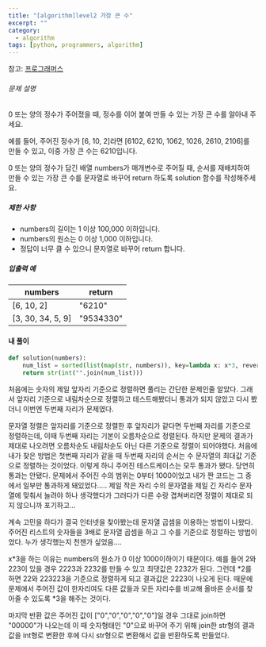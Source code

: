 ```yaml
---
title: "[algorithm]level2 가장 큰 수"
excerpt: ""
category:
  - algorithm
tags: [python, programmers, algorithm]
---
```


참고: [프로그래머스](https://programmers.co.kr/learn/courses/30/lessons/42746?language=python3)



###### 문제 설명

0 또는 양의 정수가 주어졌을 때, 정수를 이어 붙여 만들 수 있는 가장 큰 수를 알아내 주세요.

예를 들어, 주어진 정수가 [6, 10, 2]라면 [6102, 6210, 1062, 1026, 2610, 2106]를 만들 수 있고, 이중 가장 큰 수는 6210입니다.

0 또는 양의 정수가 담긴 배열 numbers가 매개변수로 주어질 때, 순서를 재배치하여 만들 수 있는 가장 큰 수를 문자열로 바꾸어 return 하도록 solution 함수를 작성해주세요.

##### 제한 사항

- numbers의 길이는 1 이상 100,000 이하입니다.
- numbers의 원소는 0 이상 1,000 이하입니다.
- 정답이 너무 클 수 있으니 문자열로 바꾸어 return 합니다.

##### 입출력 예

| numbers           | return    |
| ----------------- | --------- |
| [6, 10, 2]        | "6210"    |
| [3, 30, 34, 5, 9] | "9534330" |



#### 내 풀이

```python
def solution(numbers):
    num_list = sorted(list(map(str, numbers)), key=lambda x: x*3, reverse=True)
    return str(int("".join(num_list)))
```

처음에는 숫자의 제일 앞자리 기준으로 정렬하면 풀리는 간단한 문제인줄 알았다. 그래서 앞자리 기준으로 내림차순으로 정렬하고 테스트해봤더니 통과가 되지 않았고 다시 봤더니 이번엔 두번째 자리가 문제였다. 

문자열 정렬은 앞자리를 기준으로 정렬한 후 앞자리가 같다면 두번째 자리를 기준으로 정렬하는데, 이때 두번째 자리는 기본이 오름차순으로 정렬된다. 하지만 문제의 결과가 제대로 나오려면 오름차순도 내림차순도 아닌 다른 기준으로 정렬이 되어야했다. 처음에 내가 찾은 방법은 첫번째 자리가 같을 때 두번째 자리의 순서는 수 문자열의 최대값 기준으로 정렬하는 것이었다. 이렇게 하니 주어진 테스트케이스는 모두 통과가 됐다. 당연히 통과는 안됐다. 문제에서 주어진 수의 범위는 0부터 1000이었고 내가 짠 코드는 그 중에서 일부만 통과하게 돼있었다..... 제일 작은 자리 수의 문자열을 제일 긴 자리수 문자열에 맞춰서 늘려야 하나 생각했다가 그러다가 다른 수랑 겹쳐버리면 정렬이 제대로 되지 않으니까 포기하고... 

계속 고민을 하다가 결국 인터넷을 찾아봤는데 문자열 곱셈을 이용하는 방법이 나왔다. 주어진 리스트의 숫자들을 3배로 문자열 곱셈을 하고 그 수를 기준으로 정렬하는 방법이었다. 누가 생각했는지 천잰가 싶었음....

x*3을 하는 이유는 numbers의 원소가 0 이상 1000이하이기 때문이다. 예를 들어 2와 223이 있을 경우 2223과 2232를 만들 수 있고 최댓값은 2232가 된다. 그런데 *2를 하면 22와 223223을 기준으로 정렬하게 되고 결과값은 2223이 나오게 된다. 때문에 문제에서 주어진 값이 한자리여도 다른 값들과 모든 자리수를 비교해 올바른 순서를 찾아줄 수 있도록 *3을 해주는 것이다.

마지막 반환 값은 주어진 값이 ["0","0","0","0","0"]일 경우 그대로 join하면 "00000"가 나오는데 이 때 숫자형태인 "0"으로 바꾸어 주기 위해 join한 str형의 결과값을 int형로 변환한 후에 다시 str형으로 변환해서 값을 반환하도록 만들었다.